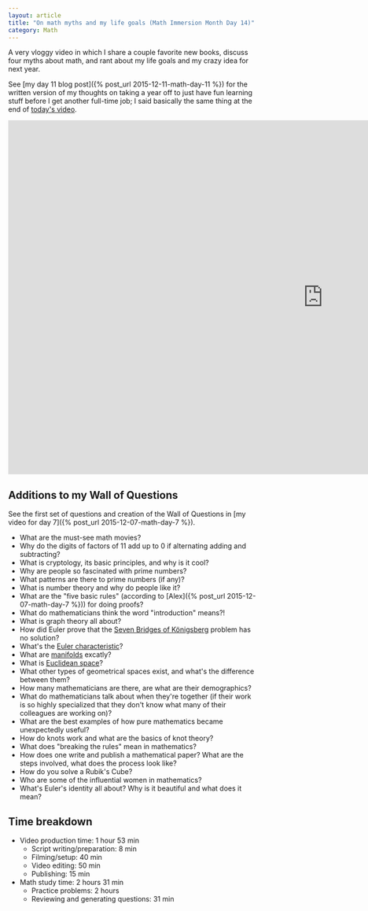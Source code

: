 ```yaml
---
layout: article
title: "On math myths and my life goals (Math Immersion Month Day 14)"
category: Math
---
```


A very vloggy video in which I share a couple favorite new books, discuss four myths about math, and rant about my life goals and my crazy idea for next year.

See [my day 11 blog post]({% post_url 2015-12-11-math-day-11 %}) for the written version of my thoughts on taking a year off to just have fun learning stuff before I get another full-time job; I said basically the same thing at the end of [today's video](https://www.youtube.com/watch?v=3RHMKy4V6pw).

<iframe width="1280" height="720" src="https://www.youtube.com/embed/3RHMKy4V6pw" frameborder="0" allowfullscreen></iframe>

## Additions to my Wall of Questions
See the first set of questions and creation of the Wall of Questions in [my video for day 7]({% post_url 2015-12-07-math-day-7 %}).

- What are the must-see math movies?
- Why do the digits of factors of 11 add up to 0 if alternating adding and subtracting?
- What is cryptology, its basic principles, and why is it cool?
- Why are people so fascinated with prime numbers?
- What patterns are there to prime numbers (if any)?
- What is number theory and why do people like it?
- What are the "five basic rules" (according to [Alex]({% post_url 2015-12-07-math-day-7 %})) for doing proofs?
- What do mathematicians think the word "introduction" means?!
- What is graph theory all about?
- How did Euler prove that the [Seven Bridges of Königsberg](https://en.wikipedia.org/wiki/Seven_Bridges_of_K%C3%B6nigsberg) problem has no solution?
- What's the [Euler characteristic](https://en.wikipedia.org/wiki/Euler_characteristic)?
- What are [manifolds](https://en.wikipedia.org/wiki/Manifold) excatly?
- What is [Euclidean space](https://en.wikipedia.org/wiki/Euclidean_space)?
- What other types of geometrical spaces exist, and what's the difference between them?
- How many mathematicians are there, are what are their demographics?
- What do mathematicians talk about when they're together (if their work is so highly specialized that they don't know what many of their colleagues are working on)?
- What are the best examples of how pure mathematics became unexpectedly useful?
- How do knots work and what are the basics of knot theory?
- What does "breaking the rules" mean in mathematics?
- How does one write and publish a mathematical paper? What are the steps involved, what does the process look like?
- How do you solve a Rubik's Cube?
- Who are some of the influential women in mathematics?
- What's Euler's identity all about? Why is it beautiful and what does it mean?

## Time breakdown
- Video production time: 1 hour 53 min
  - Script writing/preparation: 8 min
  - Filming/setup: 40 min
  - Video editing: 50 min
  - Publishing: 15 min
- Math study time: 2 hours 31 min
  - Practice problems: 2 hours
  - Reviewing and generating questions: 31 min